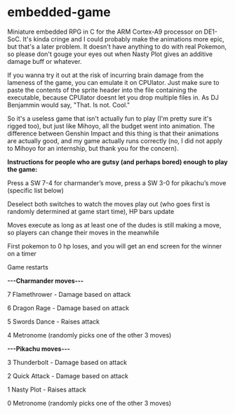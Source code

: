 # embedded-game

Miniature embedded RPG in C for the ARM Cortex-A9 processor on DE1-SoC. It's kinda cringe and I could probably make the animations more epic, but that's a later problem. It doesn't have anything to do with real Pokemon, so please don't gouge your eyes out when Nasty Plot gives an additive damage buff or whatever.

If you wanna try it out at the risk of incurring brain damage from the lameness of the game, you can emulate it on CPUlator. Just make sure to paste the contents of the sprite header into the file containing the executable, because CPUlator doesnt let you drop multiple files in. As DJ Benjammin would say, "That. Is not. Cool."

So it's a useless game that isn't actually fun to play (I'm pretty sure it's rigged too), but just like Mihoyo, all the budget went into animation. The difference between
Genshin Impact and this thing is that their animations are actually good, and my game actually runs correctly (no, I did not apply to Mihoyo for an internship, but thank you for the concern).

**Instructions for people who are gutsy (and perhaps bored) enough to play the game:**

Press a SW 7-4 for charmander’s move, press a SW 3-0 for pikachu’s move (specific list below)

Deselect both switches to watch the moves play out (who goes first is randomly determined at game start time), HP bars update

Moves execute as long as at least one of the dudes is still making a move, so players can change their moves in the meanwhile

First pokemon to 0 hp loses, and you will get an end screen for the winner on a timer

Game restarts


**---Charmander moves---**

7 Flamethrower - Damage based on attack

6 Dragon Rage - Damage based on attack

5 Swords Dance - Raises attack

4 Metronome (randomly picks one of the other 3 moves)


**---Pikachu moves---**

3 Thunderbolt - Damage based on attack

2 Quick Attack - Damage based on attack

1 Nasty Plot - Raises attack

0 Metronome (randomly picks one of the other 3 moves)

